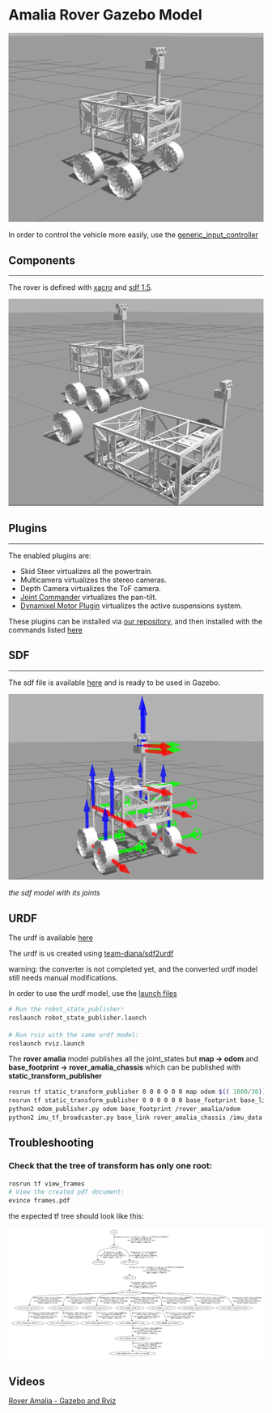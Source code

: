 # Amalia Rover Gazebo Model

![Amalia Rover Gazebo Model](/uploads/amalia_rover_gazebo_model.png)

In order to control the vehicle more easily, use the [generic_input_controller](generic_input_controller.md) 

## Components
---
The rover is defined with [xacro](wiki.ros.org/xacro) and [sdf 1.5](http://osrf-distributions.s3.amazonaws.com/sdformat/api/1.5.html).

![Amalia Rover components](/uploads/gazebo-composable-models.png)

## Plugins
---
The enabled plugins are:

- Skid Steer
  virtualizes all the powertrain.
- Multicamera
  virtualizes the stereo cameras.
- Depth Camera
  virtualizes the ToF camera.
- [Joint Commander](joint_commander_plugin.md)
  virtualizes the pan-tilt.
- [Dynamixel Motor Plugin](gazebo_amalia_rover_suspensions.md)
  virtualizes the active suspensions system.

These plugins can be installed via [our repository](team_diana_ubuntu_repo.md#Add_the_repository), and then installed with the commands listed [here](getting_started.md#Install_Team_Diana_Packages)

## SDF
---
The sdf file is available [here](https://raw.githubusercontent.com/team-diana/gazebo-models/master/models/rover_amalia/model.sdf) and is ready to be used in Gazebo.

![Amalia Rover gazebo model with joints](/uploads/amalia_rover_gazebo_model_joints.png)

*the sdf model with its joints*


## URDF 
The urdf is available [here](https://raw.githubusercontent.com/team-diana/gazebo-models/master/urdf/rover_amalia/model.urdf)

The urdf is us created using [team-diana/sdf2urdf](https://github.com/team-diana/sdf2urdf)

warning: the converter is not completed yet, and the converted urdf model still needs manual modifications.

In order to use the urdf model, use the [launch files](https://github.com/team-diana/gazebo-models/tree/master/urdf/rover_amalia)

```bash
# Run the robot_state_publisher:
roslaunch robot_state_publisher.launch

# Run rviz with the same urdf model:
roslaunch rviz.launch
```

The **rover amalia** model publishes all the joint_states but **map -> odom** and  **base_footprint -> rover_amalia_chassis**
which can be published with **static_transform_publisher**

```bash
rosrun tf static_transform_publisher 0 0 0 0 0 0 map odom $(( 1000/30)) &
rosrun tf static_transform_publisher 0 0 0 0 0 0 base_footprint base_link $(( 1000/30)) &
python2 odom_publisher.py odom base_footprint /rover_amalia/odom
python2 imu_tf_broadcaster.py base_link rover_amalia_chassis /imu_data
```

## Troubleshooting

### Check that the tree of transform has only one root:

```bash
rosrun tf view_frames
# View the created pdf document:
evince frames.pdf
```
the expected tf tree should look like this:

![gazebo tr tree](/uploads/gazebo_tf_tree.png)

## Videos

[Rover Amalia - Gazebo and Rviz](https://drive.google.com/file/d/0B095UfSp5Q4USUNadGhFNHdpZk0/view?usp=sharing)

